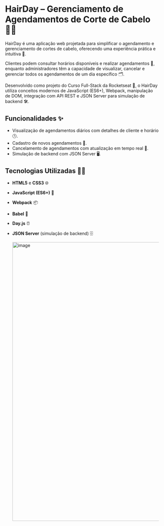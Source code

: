 # HairDay – Gerenciamento de Agendamentos de Corte de Cabelo 💇‍♂️

HairDay é uma aplicação web projetada para simplificar o agendamento e gerenciamento de cortes de cabelo, oferecendo uma experiência prática e intuitiva 🌟.

Clientes podem consultar horários disponíveis e realizar agendamentos 📅, enquanto administradores têm a capacidade de visualizar, cancelar e gerenciar todos os agendamentos de um dia específico 🗂️.

Desenvolvido como projeto do Curso Full-Stack da Rocketseat 🚀, o HairDay utiliza conceitos modernos de JavaScript (ES6+), Webpack, manipulação de DOM, integração com API REST e JSON Server para simulação de backend 🛠️.

## Funcionalidades ✨

- Visualização de agendamentos diários com detalhes de cliente e horário 🕒.
- Cadastro de novos agendamentos 📝.
- Cancelamento de agendamentos com atualização em tempo real 🔄.
- Simulação de backend com JSON Server 🖥️.

## Tecnologias Utilizadas 🧑‍💻

- **HTML5** e **CSS3** 🌐
- **JavaScript (ES6+)** 📜
- **Webpack** 📦
- **Babel** 🔧
- **Day.js** ⏰
- **JSON Server** (simulação de backend) 🗄️

  <img width="1908" height="910" alt="image" src="https://github.com/user-attachments/assets/253c4b61-4505-4f5d-83aa-b5ba22c36309" />

